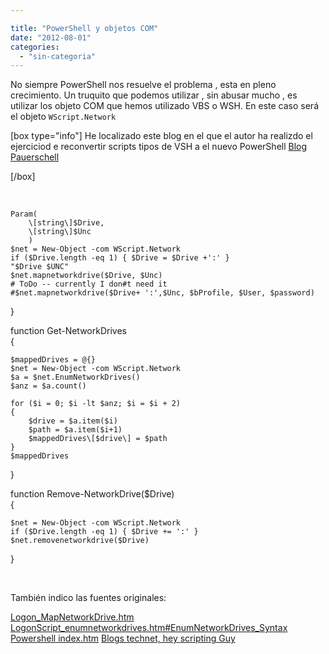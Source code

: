 ```yaml
---

title: "PowerShell y objetos COM"
date: "2012-08-01"
categories: 
  - "sin-categoria"
---
```


No siempre PowerShell nos resuelve el problema , esta en pleno crecimiento. Un truquito que podemos utilizar , sin abusar mucho , es utilizar los objeto COM que hemos utilizado VBS o WSH. En este caso será el objeto `WScript.Network`

\[box type="info"\] He localizado este blog en el que el autor ha realizdo el ejerciciod e reconvertir scripts tipos de VSH a el nuevo PowerShell [Blog Pauerschell](https://pauerschell.blogspot.com.es/2010/03/powershell-and-network-drives.html)

\[/box\]

 

            
    Param(            
        \[string\]$Drive,            
        \[string\]$Unc            
        )            
    $net = New-Object -com WScript.Network            
    if ($Drive.length -eq 1) { $Drive = $Drive +':' }            
    "$Drive $UNC"            
    $net.mapnetworkdrive($Drive, $Unc)            
    # ToDo -- currently I don#t need it            
    #$net.mapnetworkdrive($Drive+ ':',$Unc, $bProfile, $User, $password)            
}            

function Get-NetworkDrives            
{            

    $mappedDrives = @{}            
    $net = New-Object -com WScript.Network             
    $a = $net.EnumNetworkDrives()            
    $anz = $a.count()            

    for ($i = 0; $i -lt $anz; $i = $i + 2)            
    {            
        $drive = $a.item($i)            
        $path = $a.item($i+1)            
        $mappedDrives\[$drive\] = $path            
    }            
    $mappedDrives            
}            

function Remove-NetworkDrive($Drive)            
{            

    $net = New-Object -com WScript.Network            
    if ($Drive.length -eq 1) { $Drive += ':' }            
    $net.removenetworkdrive($Drive)            
}

 

También indico las fuentes originales:

[Logon\_MapNetworkDrive.htm](https://www.computerperformance.co.uk/Logon/Logon_MapNetworkDrive.htm) [LogonScript\_enumnetworkdrives.htm#EnumNetworkDrives\_Syntax](https://www.computerperformance.co.uk/powershell/index.htm) [Powershell index.htm](https://www.computerperformance.co.uk/powershell/index.htm) [Blogs technet, hey scripting Guy](https://blogs.technet.com/heyscriptingguy/)
